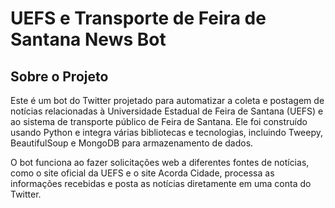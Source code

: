 # UEFS e Transporte de Feira de Santana News Bot

## Sobre o Projeto

Este é um bot do Twitter projetado para automatizar a coleta e postagem de notícias relacionadas à Universidade Estadual de Feira de Santana (UEFS) e ao sistema de transporte público de Feira de Santana. Ele foi construído usando Python e integra várias bibliotecas e tecnologias, incluindo Tweepy, BeautifulSoup e MongoDB para armazenamento de dados.

O bot funciona ao fazer solicitações web a diferentes fontes de notícias, como o site oficial da UEFS e o site Acorda Cidade, processa as informações recebidas e posta as notícias diretamente em uma conta do Twitter.
